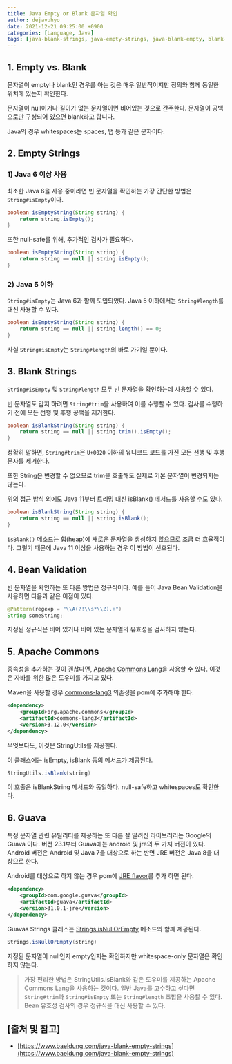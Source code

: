 ```yaml
---
title: Java Empty or Blank 문자열 확인
author: dejavuhyo
date: 2021-12-21 09:25:00 +0900
categories: [Language, Java]
tags: [java-blank-strings, java-empty-strings, java-blank-empty, blank-empty-strings, 자바-empty-문자열, 자바-blank-문자열, 자바-빈-문자열]
---
```


## 1. Empty vs. Blank
문자열이 empty나 blank인 경우를 아는 것은 매우 일반적이지만 정의와 함께 동일한 위치에 있는지 확인한다.

문자열이 null이거나 길이가 없는 문자열이면 비어있는 것으로 간주한다. 문자열이 공백으로만 구성되어 있으면 blank라고 합니다.

Java의 경우 whitespaces는 spaces, 탭 등과 같은 문자이다.

## 2. Empty Strings

### 1) Java 6 이상 사용
최소한 Java 6을 사용 중이라면 빈 문자열을 확인하는 가장 간단한 방법은 `String#isEmpty`이다.

```java
boolean isEmptyString(String string) {
    return string.isEmpty();
}
```

또한 null-safe를 위해, 추가적인 검사가 필요하다.

```java
boolean isEmptyString(String string) {
    return string == null || string.isEmpty();
}
```

### 2) Java 5 이하
`String#isEmpty`는 Java 6과 함께 도입되었다. Java 5 이하에서는 `String#length`를 대신 사용할 수 있다.

```java
boolean isEmptyString(String string) {
    return string == null || string.length() == 0;
}
```

사실 `String#isEmpty`는 `String#length`의 바로 가기일 뿐이다.

## 3. Blank Strings
`String#isEmpty` 및 `String#length` 모두 빈 문자열을 확인하는데 사용할 수 있다.

빈 문자열도 감지 하려면 `String#trim`을 사용하여 이를 수행할 수 있다. 검사를 수행하기 전에 모든 선행 및 후행 공백을 제거한다.

```java
boolean isBlankString(String string) {
    return string == null || string.trim().isEmpty();
}
```

정확히 말하면, `String#trim`은 `U+0020` 이하의 유니코드 코드를 가진 모든 선행 및 후행 문자를 제거한다.

또한 String은 변경할 수 없으므로 trim을 호출해도 실제로 기본 문자열이 변경되지는 않는다.

위의 접근 방식 외에도 Java 11부터 트리밍 대신 isBlank() 메서드를 사용할 수도 있다.

```java
boolean isBlankString(String string) {
    return string == null || string.isBlank();
}
```

`isBlank()` 메소드는 힙(heap)에 새로운 문자열을 생성하지 않으므로 조금 더 효율적이다. 그렇기 때문에 Java 11 이상을 사용하는 경우 이 방법이 선호된다.

## 4. Bean Validation
빈 문자열을 확인하는 또 다른 방법은 정규식이다. 예를 들어 Java Bean Validation을 사용하면 다음과 같은 이점이 있다.

```java
@Pattern(regexp = "\\A(?!\\s*\\Z).+")
String someString;
```

지정된 정규식은 비어 있거나 비어 있는 문자열의 유효성을 검사하지 않는다.

## 5. Apache Commons
종속성을 추가하는 것이 괜찮다면, [Apache Commons Lang](https://commons.apache.org/proper/commons-lang/)을 사용할 수 있다. 이것은 자바를 위한 많은 도우미를 가지고 있다.

Maven을 사용할 경우 [commons-lang3](https://mvnrepository.com/artifact/org.apache.commons/commons-lang3) 의존성을 pom에 추가해야 한다.

```xml
<dependency>
    <groupId>org.apache.commons</groupId>
    <artifactId>commons-lang3</artifactId>
    <version>3.12.0</version>
</dependency>
```

무엇보다도, 이것은 StringUtils를 제공한다.

이 클래스에는 isEmpty, isBlank 등의 메서드가 제공된다.

```java
StringUtils.isBlank(string)
```

이 호출은 isBlankString 메서드와 동일하다. null-safe하고 whitespaces도 확인한다.

## 6. Guava
특정 문자열 관련 유틸리티를 제공하는 또 다른 잘 알려진 라이브러리는 Google의 Guava 이다. 버전 23.1부터 Guava에는 android 및 jre의 두 가지 버전이 있다. Android 버전은 Android 및 Java 7을 대상으로 하는 반면 JRE 버전은 Java 8을 대상으로 한다.

Android를 대상으로 하지 않는 경우 pom에 [JRE flavor](https://mvnrepository.com/artifact/com.google.guava/guava)를 추가 하면 된다.

```xml
<dependency>
    <groupId>com.google.guava</groupId>
    <artifactId>guava</artifactId>
    <version>31.0.1-jre</version>
</dependency>
```

Guavas Strings 클래스는 [Strings.isNullOrEmpty](https://guava.dev/releases/27.1-jre/api/docs/com/google/common/base/Strings.html#isNullOrEmpty-java.lang.String-) 메소드와 함께 제공된다.

```java
Strings.isNullOrEmpty(string)
```

지정된 문자열이 null인지 empty인지는 확인하지만 whitespace-only 문자열은 확인하지 않는다.

> 가장 편리한 방법은 StringUtils.isBlank와 같은 도우미를 제공하는 Apache Commons Lang을 사용하는 것이다. 일반 Java를 고수하고 싶다면 `String#trim`과 `String#isEmpty` 또는 `String#length` 조합을 사용할 수 있다. Bean 유효성 검사의 경우 정규식을 대신 사용할 수 있다.

## [출처 및 참고]
* [https://www.baeldung.com/java-blank-empty-strings](https://www.baeldung.com/java-blank-empty-strings)
